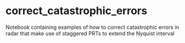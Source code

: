 # correct_catastrophic_errors
Notebook containing examples of how to correct catastrophic errors in radar that make use of staggered PRTs to extend the Nyquist interval

#
